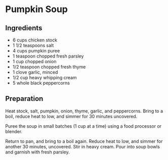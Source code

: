 # Pumpkin Soup

## Ingredients

- 6 cups chicken stock
- 1 1/2 teaspoons salt
- 4 cups pumpkin puree
- 1 teaspoon chopped fresh parsley
- 1 cup chopped onion
- 1/2 teaspoon chopped fresh thyme
- 1 clove garlic, minced
- 1/2 cup heavy whipping cream
- 5 whole black peppercorns 

## Preparation

Heat stock, salt, pumpkin, onion, thyme, garlic, and peppercorns. Bring to a boil, reduce heat to low, and simmer for 30 minutes uncovered.

Puree the soup in small batches (1 cup at a time) using a food processor or blender.

Return to pan, and bring to a boil again. Reduce heat to low, and simmer for another 30 minutes, uncovered. Stir in heavy cream. Pour into soup bowls and garnish with fresh parsley.

